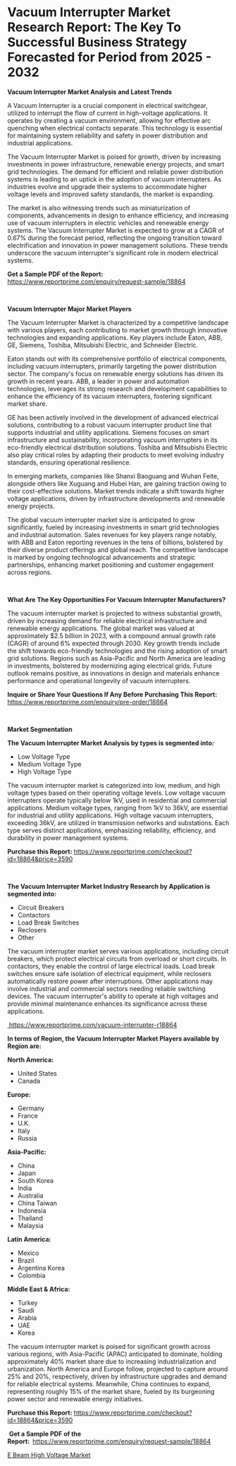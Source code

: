 <p><h1>Vacuum Interrupter Market Research Report: The Key To Successful Business Strategy Forecasted for Period from 2025 - 2032</h1></p><p><strong>Vacuum Interrupter Market Analysis and Latest Trends</strong></p>
<p><p>A Vacuum Interrupter is a crucial component in electrical switchgear, utilized to interrupt the flow of current in high-voltage applications. It operates by creating a vacuum environment, allowing for effective arc quenching when electrical contacts separate. This technology is essential for maintaining system reliability and safety in power distribution and industrial applications.</p><p>The Vacuum Interrupter Market is poised for growth, driven by increasing investments in power infrastructure, renewable energy projects, and smart grid technologies. The demand for efficient and reliable power distribution systems is leading to an uptick in the adoption of vacuum interrupters. As industries evolve and upgrade their systems to accommodate higher voltage levels and improved safety standards, the market is expanding.</p><p>The market is also witnessing trends such as miniaturization of components, advancements in design to enhance efficiency, and increasing use of vacuum interrupters in electric vehicles and renewable energy systems. The Vacuum Interrupter Market is expected to grow at a CAGR of 0.67% during the forecast period, reflecting the ongoing transition toward electrification and innovation in power management solutions. These trends underscore the vacuum interrupter's significant role in modern electrical systems.</p></p>
<p><strong>Get a Sample PDF of the Report:&nbsp;</strong> <a href="https://www.reportprime.com/enquiry/request-sample/18864?utm_campaign=3005&utm_medium=2&utm_source=Github&utm_content=ia&utm_term=19032025&utm_id=vacuum-interrupter">https://www.reportprime.com/enquiry/request-sample/18864</a></p>
<p>&nbsp;</p>
<p><strong>Vacuum Interrupter Major Market Players</strong></p>
<p><p>The Vacuum Interrupter Market is characterized by a competitive landscape with various players, each contributing to market growth through innovative technologies and expanding applications. Key players include Eaton, ABB, GE, Siemens, Toshiba, Mitsubishi Electric, and Schneider Electric.</p><p>Eaton stands out with its comprehensive portfolio of electrical components, including vacuum interrupters, primarily targeting the power distribution sector. The company's focus on renewable energy solutions has driven its growth in recent years. ABB, a leader in power and automation technologies, leverages its strong research and development capabilities to enhance the efficiency of its vacuum interrupters, fostering significant market share.</p><p>GE has been actively involved in the development of advanced electrical solutions, contributing to a robust vacuum interrupter product line that supports industrial and utility applications. Siemens focuses on smart infrastructure and sustainability, incorporating vacuum interrupters in its eco-friendly electrical distribution solutions. Toshiba and Mitsubishi Electric also play critical roles by adapting their products to meet evolving industry standards, ensuring operational resilience.</p><p>In emerging markets, companies like Shanxi Baoguang and Wuhan Feite, alongside others like Xuguang and Hubei Han, are gaining traction owing to their cost-effective solutions. Market trends indicate a shift towards higher voltage applications, driven by infrastructure developments and renewable energy projects.</p><p>The global vacuum interrupter market size is anticipated to grow significantly, fueled by increasing investments in smart grid technologies and industrial automation. Sales revenues for key players range notably, with ABB and Eaton reporting revenues in the tens of billions, bolstered by their diverse product offerings and global reach. The competitive landscape is marked by ongoing technological advancements and strategic partnerships, enhancing market positioning and customer engagement across regions.</p></p>
<p>&nbsp;</p>
<p><strong>What Are The Key Opportunities For Vacuum Interrupter Manufacturers?</strong></p>
<p><p>The vacuum interrupter market is projected to witness substantial growth, driven by increasing demand for reliable electrical infrastructure and renewable energy applications. The global market was valued at approximately $2.5 billion in 2023, with a compound annual growth rate (CAGR) of around 6% expected through 2030. Key growth trends include the shift towards eco-friendly technologies and the rising adoption of smart grid solutions. Regions such as Asia-Pacific and North America are leading in investments, bolstered by modernizing aging electrical grids. Future outlook remains positive, as innovations in design and materials enhance performance and operational longevity of vacuum interrupters.</p></p>
<p><strong>Inquire or Share Your Questions If Any Before Purchasing This Report:</strong> <a href="https://www.reportprime.com/enquiry/pre-order/18864?utm_campaign=3005&utm_medium=2&utm_source=Github&utm_content=ia&utm_term=19032025&utm_id=vacuum-interrupter">https://www.reportprime.com/enquiry/pre-order/18864</a></p>
<p>&nbsp;</p>
<p><strong>Market Segmentation</strong></p>
<p><strong>The Vacuum Interrupter Market Analysis by types is segmented into:</strong></p>
<p><ul><li>Low Voltage Type</li><li>Medium Voltage Type</li><li>High Voltage Type</li></ul></p>
<p><p>The vacuum interrupter market is categorized into low, medium, and high voltage types based on their operating voltage levels. Low voltage vacuum interrupters operate typically below 1kV, used in residential and commercial applications. Medium voltage types, ranging from 1kV to 36kV, are essential for industrial and utility applications. High voltage vacuum interrupters, exceeding 36kV, are utilized in transmission networks and substations. Each type serves distinct applications, emphasizing reliability, efficiency, and durability in power management systems.</p></p>
<p><strong>Purchase this Report:&nbsp;</strong><a href="https://www.reportprime.com/checkout?id=18864&price=3590&utm_campaign=3005&utm_medium=2&utm_source=Github&utm_content=ia&utm_term=19032025&utm_id=vacuum-interrupter">https://www.reportprime.com/checkout?id=18864&price=3590</a></p>
<p>&nbsp;</p>
<p><strong>The Vacuum Interrupter Market Industry Research by Application is segmented into:</strong></p>
<p><ul><li>Circuit Breakers</li><li>Contactors</li><li>Load Break Switches</li><li>Reclosers</li><li>Other</li></ul></p>
<p><p>The vacuum interrupter market serves various applications, including circuit breakers, which protect electrical circuits from overload or short circuits. In contactors, they enable the control of large electrical loads. Load break switches ensure safe isolation of electrical equipment, while reclosers automatically restore power after interruptions. Other applications may involve industrial and commercial sectors needing reliable switching devices. The vacuum interrupter's ability to operate at high voltages and provide minimal maintenance enhances its significance across these applications.</p></p>
<p><a href="https://www.reportprime.com/vacuum-interrupter-r18864?utm_campaign=3005&utm_medium=2&utm_source=Github&utm_content=ia&utm_term=19032025&utm_id=vacuum-interrupter">&nbsp;https://www.reportprime.com/vacuum-interrupter-r18864</a></p>
<p><strong>In terms of Region, the Vacuum Interrupter Market Players available by Region are:</strong></p>
<p>
    <p> <strong> North America: </strong>
        <ul>
            <li>United States</li>
            <li>Canada</li>
        </ul>
        </p> 
    <p> <strong> Europe: </strong>
        <ul>
            <li>Germany</li>
            <li>France</li>
            <li>U.K.</li>
            <li>Italy</li>
            <li>Russia</li>
        </ul>
        </p> 
    <p> <strong> Asia-Pacific: </strong>
        <ul>
            <li>China</li>
            <li>Japan</li>
            <li>South Korea</li>
            <li>India</li>
            <li>Australia</li>
            <li>China Taiwan</li>
            <li>Indonesia</li>
            <li>Thailand</li>
            <li>Malaysia</li>
        </ul>
        </p> 
    <p> <strong> Latin America: </strong>
        <ul>
            <li>Mexico</li>
            <li>Brazil</li>
            <li>Argentina Korea</li>
            <li>Colombia</li>
        </ul>
        </p> 
    <p> <strong> Middle East & Africa: </strong>
        <ul>
            <li>Turkey</li>
            <li>Saudi</li>
            <li>Arabia</li>
            <li>UAE</li>
            <li>Korea</li>
        </ul>
    </p>
    </p>
<p><p>The vacuum interrupter market is poised for significant growth across various regions, with Asia-Pacific (APAC) anticipated to dominate, holding approximately 40% market share due to increasing industrialization and urbanization. North America and Europe follow, projected to capture around 25% and 20%, respectively, driven by infrastructure upgrades and demand for reliable electrical systems. Meanwhile, China continues to expand, representing roughly 15% of the market share, fueled by its burgeoning power sector and renewable energy initiatives.</p></p>
<p><strong>Purchase this Report: </strong><a href="https://www.reportprime.com/checkout?id=18864&price=3590&utm_campaign=3005&utm_medium=2&utm_source=Github&utm_content=ia&utm_term=19032025&utm_id=vacuum-interrupter">https://www.reportprime.com/checkout?id=18864&price=3590</a></p>
<p>&nbsp;<strong>Get a Sample PDF of the Report:&nbsp;&nbsp;</strong><a href="https://www.reportprime.com/enquiry/request-sample/18864?utm_campaign=3005&utm_medium=2&utm_source=Github&utm_content=ia&utm_term=19032025&utm_id=vacuum-interrupter">https://www.reportprime.com/enquiry/request-sample/18864</a></p>
<p><strong></strong></p>
<p><p><a href="https://github.com/saoneubeh8/Market-Research-Report-List-1/blob/main/e-beam-high-voltage-market.md?utm_campaign=3005&utm_medium=2&utm_source=Github&utm_content=ia&utm_term=19032025&utm_id=vacuum-interrupter">E Beam High Voltage Market</a></p></p>